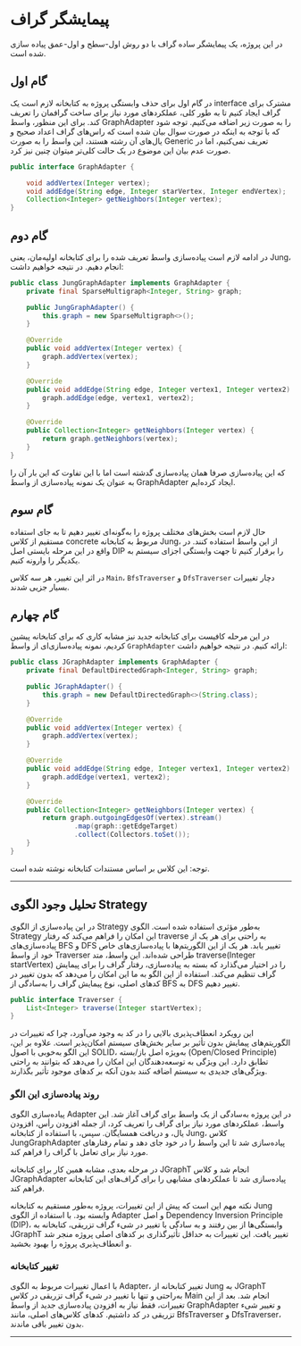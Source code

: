# پیمایشگر گراف

در این پروژه، یک پیمایشگر ساده گراف با دو روش اول-سطح و اول-عمق پیاده سازی شده است.

## گام اول

در گام اول برای حذف وابستگی پروژه به کتابخانه لازم است یک interface مشترک برای گراف ایجاد کنیم تا به طور کلی، عملکرد‌های مورد نیاز برای ساخت گرافمان را تعریف کند.
برای این منظور، واسط GraphAdapter را به صورت زیر اضافه می‌کنیم.
توجه شود که با توجه به اینکه در صورت سوال بیان شده است که راس‌های گراف اعداد صحیح و یال‌های آن رشته هستند، این واسط را به صورت Generic تعریف نمی‌کنیم، اما در صورت عدم بیان این موضوع در یک حالت کلی‌تر میتوان چنین نیز کرد.

```java
public interface GraphAdapter {

    void addVertex(Integer vertex);
    void addEdge(String edge, Integer starVertex, Integer endVertex);
    Collection<Integer> getNeighbors(Integer vertex);
}
```

## گام دوم

در ادامه لازم است پیاده‌سازی‌ واسط تعریف شده را برای کتابخانه اولیه‌مان، یعنی Jung، انجام دهیم. در نتیجه خواهیم داشت:

```java
public class JungGraphAdapter implements GraphAdapter {
    private final SparseMultigraph<Integer, String> graph;

    public JungGraphAdapter() {
        this.graph = new SparseMultigraph<>();
    }

    @Override
    public void addVertex(Integer vertex) {
        graph.addVertex(vertex);
    }

    @Override
    public void addEdge(String edge, Integer vertex1, Integer vertex2) {
        graph.addEdge(edge, vertex1, vertex2);
    }

    @Override
    public Collection<Integer> getNeighbors(Integer vertex) {
        return graph.getNeighbors(vertex);
    }
}
```

که این پیاده‌سازی صرفا همان پیاده‌سازی گدشته است اما با این تفاوت که این بار آن را به عنوان یک نمونه پیاده‌سازی از واسط GraphAdapter ایجاد کرده‌ایم.

## گام سوم

حال لازم است بخش‌های مختلف پروژه را به‌گونه‌ای تغییر دهیم تا به جای استفاده مستقیم از کلاس concrete مربوط به کتابخانه Jung، از این واسط استفاده کنند. در واقع در این مرحله بایستی اصل DIP را برقرار کنیم تا جهت وابستگی اجزای سیستم به یکدیگر را وارونه کنیم.

در اثر این تغییر، هر سه کلاس `Main`، `BfsTraverser` و `DfsTraverser` دچار تغییرات بسیار جزیی شدند.

## گام چهارم

در این مرحله کافیست برای کتابخانه جدید نیز مشابه کاری که برای کتابخانه پیشین کردیم، نمونه پیاده‌سازی‌ای از واسط `GraphAdapter` ارائه کنیم. در نتیجه خواهیم داشت:

```java
public class JGraphAdapter implements GraphAdapter {
    private final DefaultDirectedGraph<Integer, String> graph;

    public JGraphAdapter() {
        this.graph = new DefaultDirectedGraph<>(String.class);
    }

    @Override
    public void addVertex(Integer vertex) {
        graph.addVertex(vertex);
    }

    @Override
    public void addEdge(String edge, Integer vertex1, Integer vertex2) {
        graph.addEdge(vertex1, vertex2);
    }

    @Override
    public Collection<Integer> getNeighbors(Integer vertex) {
        return graph.outgoingEdgesOf(vertex).stream()
                .map(graph::getEdgeTarget)
                .collect(Collectors.toSet());
    }
}
```

توجه: این کلاس بر اساس مستندات کتابخانه نوشته‌ شده است.

---


## تحلیل وجود الگوی Strategy

در این پیاده‌سازی از الگوی Strategy به‌طور مؤثری استفاده شده است. الگوی Strategy این امکان را فراهم می‌کند که رفتار traverse به راحتی برای هر یک از پیاده‌سازی‌های BFS و DFS تغییر یابد. هر یک از این الگوریتم‌ها با پیاده‌سازی‌های خاص خود از واسط Traverser طراحی شده‌اند. این واسط، متد traverse(Integer startVertex) را در اختیار می‌گذارد که بسته به پیاده‌سازی، رفتار گراف را برای پیمایش گراف تنظیم می‌کند. استفاده از این الگو به ما این امکان را می‌دهد که بدون تغییر در کدهای اصلی، نوع پیمایش گراف را به‌سادگی از BFS به DFS تغییر دهیم.

```java
public interface Traverser {
    List<Integer> traverse(Integer startVertex);
}
```

این رویکرد انعطاف‌پذیری بالایی را در کد به وجود می‌آورد، چرا که تغییرات در الگوریتم‌های پیمایش بدون تأثیر بر سایر بخش‌های سیستم امکان‌پذیر است. علاوه بر این، این الگو به‌خوبی با اصول SOLID، به‌ویژه اصل باز/بسته (Open/Closed Principle) تطابق دارد. این ویژگی به توسعه‌دهندگان این امکان را می‌دهد که بتوانند به راحتی ویژگی‌های جدیدی به سیستم اضافه کنند بدون آنکه بر کدهای موجود تأثیر بگذارند.


### روند پیاده‌سازی این الگو

پیاده‌سازی الگوی Adapter در این پروژه به‌سادگی از یک واسط برای گراف آغاز شد. این واسط، عملکردهای مورد نیاز برای گراف را تعریف کرد، از جمله افزودن رأس، افزودن یال، و دریافت همسایگان. سپس، با استفاده از کتابخانه Jung، کلاس JungGraphAdapter پیاده‌سازی شد تا این واسط را در خود جای دهد و تمام رفتارهای مورد نیاز برای تعامل با گراف را فراهم کند.

در مرحله بعدی، مشابه همین کار برای کتابخانه JGraphT انجام شد و کلاس JGraphAdapter پیاده‌سازی شد تا عملکردهای مشابهی را برای گراف‌های این کتابخانه فراهم کند.

نکته مهم این است که پیش از این تغییرات، پروژه به‌طور مستقیم به کتابخانه Jung وابسته بود. با استفاده از الگوی Adapter و اصل Dependency Inversion Principle (DIP)، وابستگی‌ها از بین رفتند و به سادگی با تغییر در شیء گراف تزریقی، کتابخانه به JGraphT تغییر یافت. این تغییرات به حداقل تأثیرگذاری بر کدهای اصلی پروژه منجر شد و انعطاف‌پذیری پروژه را بهبود بخشید.

### تغییر کتابخانه

با اعمال تغییرات مربوط به الگوی Adapter، تغییر کتابخانه از Jung به JGraphT به‌راحتی و تنها با تغییر در شیء گراف تزریقی در کلاس Main انجام شد. بعد از این تغییرات، فقط نیاز به افزودن پیاده‌سازی جدید از واسط GraphAdapter و تغییر شیء تزریقی در کد داشتیم. کدهای کلاس‌های اصلی، مانند BfsTraverser و DfsTraverser، بدون تغییر باقی ماندند.

---
